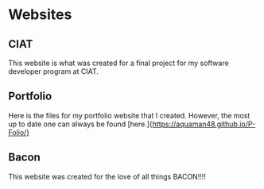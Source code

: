 # Websites

## CIAT

This website is what was created for a final project for my software developer program at CIAT. 

## Portfolio

Here is the files for my portfolio website that I created. However, the most up to date one can always be found [here.]{https://aquaman48.github.io/P-Folio/}

## Bacon

This website was created for the love of all things BACON!!!!
